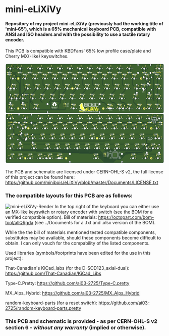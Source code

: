 # mini-eLiXiVy
#### Repository of my project mini-eLiXiVy (previously had the working title of 'mini-65'), which is a 65% mechanical keyboard PCB, compatible with ANSI and ISO headers and with the possibility to use a tactile rotary encoder.
 This PCB is compatible with KBDFans' 65% low profile case/plate and Cherry MX(-like) keyswitches.

![mini-eLiXiVy-Render](/Documents/Images/PCBPicture.png)

 The PCB and schematic are licensed under CERN-OHL-S v2, the full license of this project can be found here: https://github.com/minibois/eLiXiVy/blob/master/Documents/LICENSE.txt

### The compatible layouts for this PCB are as follows:
![mini-eLiXiVy-Render](/Documents/Images/Layouts/layouts.png)
 In the top right of the keyboard you can either use an MX-like keyswitch or rotary encoder with switch (see the BOM for a verified compatible option).
 Bill of materials: https://octopart.com/bom-tool/allQRgda (see ../Documents for a .txt and .xlsx version of the BOM).

 While the the bill of materials mentioned tested compatible components, substitutes may be available, should these components become difficult to obtain. I can only vouch for the compability of the listed components.

 Used libraries (symbols/footprints have been edited for the use in this project):
 
 That-Canadian's KiCad_labs (for the D-SOD123_axial-dual): https://github.com/That-Canadian/KiCad_Libs

 Type-C.Pretty: https://github.com/ai03-2725/Type-C.pretty
 
 MX_Alps_Hybrid: https://github.com/ai03-2725/MX_Alps_Hybrid
 
 random-keyboard-parts (for a reset switch): https://github.com/ai03-2725/random-keyboard-parts.pretty

### This PCB and schematic is provided - as per CERN-OHL-S v2 section 6 - _without any warranty_ (implied or otherwise).